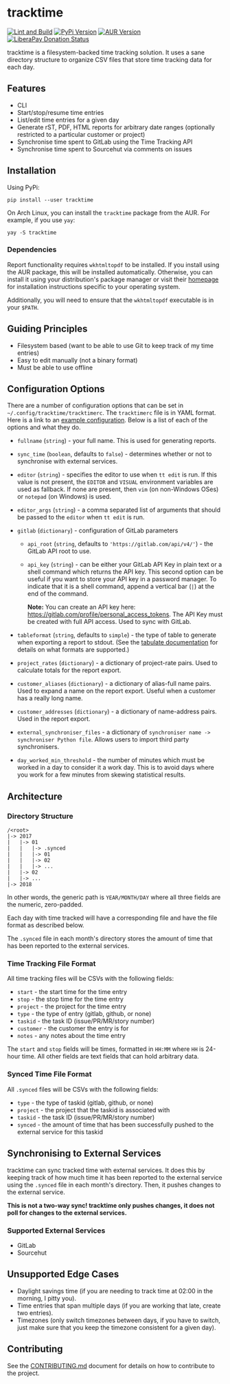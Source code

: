 # tracktime

[![Lint and Build](https://github.com/sumnerevans/tracktime/actions/workflows/build.yaml/badge.svg)](https://github.com/sumnerevans/tracktime/actions/workflows/build.yaml)
[![PyPi Version](https://img.shields.io/pypi/v/tracktime?color=4DC71F&logo=python&logoColor=fff)](https://pypi.org/project/tracktime/)
[![AUR Version](https://img.shields.io/aur/version/tracktime?logo=linux&logoColor=fff)](https://aur.archlinux.org/packages/tracktime/)
[![LiberaPay Donation Status](https://img.shields.io/liberapay/receives/sumner.svg?logo=liberapay)](https://liberapay.com/sumner/donate)

tracktime is a filesystem-backed time tracking solution. It uses a sane
directory structure to organize CSV files that store time tracking data for each
day.

## Features

- CLI
- Start/stop/resume time entries
- List/edit time entries for a given day
- Generate rST, PDF, HTML reports for arbitrary date ranges (optionally
  restricted to a particular customer or project)
- Synchronise time spent to GitLab using the Time Tracking API
- Synchronise time spent to Sourcehut via comments on issues

## Installation

Using PyPi:

    pip install --user tracktime

On Arch Linux, you can install the `tracktime` package from the AUR. For
example, if you use `yay`:

    yay -S tracktime

### Dependencies

Report functionality requires `wkhtmltopdf` to be installed. If you install
using the AUR package, this will be installed automatically. Otherwise, you can
install it using your distribution's package manager or visit their
[homepage](https://wkhtmltopdf.org/) for installation instructions specific to
your operating system.

Additionally, you will need to ensure that the `wkhtmltopdf` executable is in
your `$PATH`.

## Guiding Principles

- Filesystem based (want to be able to use Git to keep track of my time entries)
- Easy to edit manually (not a binary format)
- Must be able to use offline

## Configuration Options

There are a number of configuration options that can be set in
`~/.config/tracktime/tracktimerc`. The `tracktimerc` file is in YAML format.
Here is a link to an [example
configuration](https://git.sr.ht/~sumner/tracktime/tree/master/examples/tracktimerc).
Below is a list of each of the options and what they do.

- `fullname` (`string`) - your full name. This is used for generating reports.
- `sync_time` (`boolean`, defaults to `false`) - determines whether or not to
  synchronise with external services.
- `editor` (`string`) - specifies the editor to use when `tt edit` is run. If
  this value is not present, the `EDITOR` and `VISUAL` environment variables are
  used as fallback. If none are present, then `vim` (on non-Windows OSes) or
  `notepad` (on Windows) is used.
- `editor_args` (`string`) - a comma separated list of arguments that should be
  passed to the `editor` when `tt edit` is run.
- `gitlab` (`dictionary`) - configuration of GitLab parameters

  - `api_root` (`string`, defaults to `'https://gitlab.com/api/v4/'`) - the
    GitLab API root to use.
  - `api_key` (`string`) - can be either your GitLab API Key in plain text or a
    shell command which returns the API key. This second option can be useful if
    you want to store your API key in a password manager. To indicate that it is
    a shell command, append a vertical bar (`|`) at the end of the command.

    **Note:** You can create an API key here:
    https://gitlab.com/profile/personal_access_tokens. The API Key must be
    created with full API access. Used to sync with GitLab.

- `tableformat` (`string`, defaults to `simple`) - the type of table to generate
  when exporting a report to stdout. (See the [tabulate
  documentation](https://bitbucket.org/astanin/python-tabulate#rst-header-table-format)
  for details on what formats are supported.)
- `project_rates` (`dictionary`) - a dictionary of project-rate pairs. Used to
  calculate totals for the report export.
- `customer_aliases` (`dictionary`) - a dictionary of alias-full name pairs.
  Used to expand a name on the report export. Useful when a customer has
  a really long name.
- `customer_addresses` (`dictionary`) - a dictionary of name-address pairs. Used
  in the report export.
- `external_synchroniser_files` - a dictionary of `synchroniser name ->
  synchroniser Python file`. Allows users to import third party synchronisers.
- `day_worked_min_threshold` - the number of minutes which must be worked in a
  day to consider it a work day. This is to avoid days where you work for a few
  minutes from skewing statistical results.

## Architecture

### Directory Structure

    /<root>
    |-> 2017
    |   |-> 01
    |   |   |-> .synced
    |   |   |-> 01
    |   |   |-> 02
    |   |   |-> ...
    |   |-> 02
    |   |-> ...
    |-> 2018

In other words, the generic path is `YEAR/MONTH/DAY` where all three fields are
the numeric, zero-padded.

Each day with time tracked will have a corresponding file and have the file
format as described below.

The `.synced` file in each month's directory stores the amount of time that has
been reported to the external services.

### Time Tracking File Format

All time tracking files will be CSVs with the following fields:

- `start` - the start time for the time entry
- `stop` - the stop time for the time entry
- `project` - the project for the time entry
- `type` - the type of entry (gitlab, github, or none)
- `taskid` - the task ID (issue/PR/MR/story number)
- `customer` - the customer the entry is for
- `notes` - any notes about the time entry

The `start` and `stop` fields will be times, formatted in `HH:MM` where `HH` is
24-hour time. All other fields are text fields that can hold arbitrary data.

### Synced Time File Format

All `.synced` files will be CSVs with the following fields:

- `type` - the type of taskid (gitlab, github, or none)
- `project` - the project that the taskid is associated with
- `taskid` - the task ID (issue/PR/MR/story number)
- `synced` - the amount of time that has been successfully pushed to the
  external service for this taskid

## Synchronising to External Services

tracktime can sync tracked time with external services. It does this by keeping
track of how much time it has been reported to the external service using the
`.synced` file in each month's directory. Then, it pushes changes to the
external service.

**This is not a two-way sync! tracktime only pushes changes, it does not poll
for changes to the external services.**

### Supported External Services

- GitLab
- Sourcehut

## Unsupported Edge Cases

- Daylight savings time (if you are needing to track time at 02:00 in the
  morning, I pitty you).
- Time entries that span multiple days (if you are working that late, create two
  entries).
- Timezones (only switch timezones between days, if you have to switch, just
  make sure that you keep the timezone consistent for a given day).

## Contributing

See the [CONTRIBUTING.md](./CONTRIBUTING.md) document for details on how to
contribute to the project.
